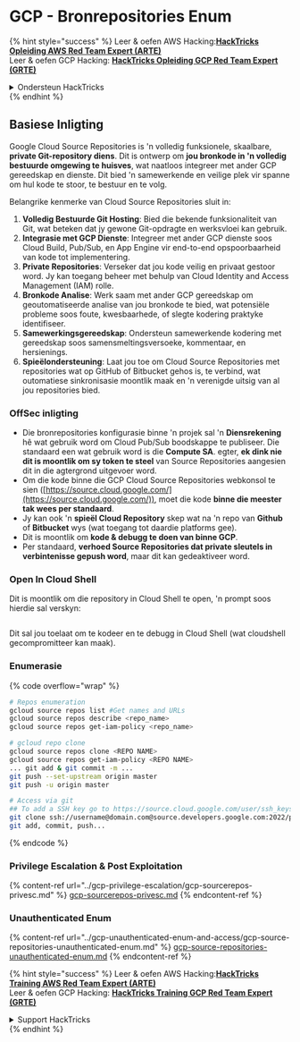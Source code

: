 # GCP - Bronrepositories Enum

{% hint style="success" %}
Leer & oefen AWS Hacking:<img src="../../../.gitbook/assets/image (1) (1) (1).png" alt="" data-size="line">[**HackTricks Opleiding AWS Red Team Expert (ARTE)**](https://training.hacktricks.xyz/courses/arte)<img src="../../../.gitbook/assets/image (1) (1) (1).png" alt="" data-size="line">\
Leer & oefen GCP Hacking: <img src="../../../.gitbook/assets/image (2).png" alt="" data-size="line">[**HackTricks Opleiding GCP Red Team Expert (GRTE)**<img src="../../../.gitbook/assets/image (2).png" alt="" data-size="line">](https://training.hacktricks.xyz/courses/grte)

<details>

<summary>Ondersteun HackTricks</summary>

* Kyk na die [**subskripsie planne**](https://github.com/sponsors/carlospolop)!
* **Sluit aan by die** 💬 [**Discord groep**](https://discord.gg/hRep4RUj7f) of die [**telegram groep**](https://t.me/peass) of **volg** ons op **Twitter** 🐦 [**@hacktricks\_live**](https://twitter.com/hacktricks_live)**.**
* **Deel hacking truuks deur PR's in te dien na die** [**HackTricks**](https://github.com/carlospolop/hacktricks) en [**HackTricks Cloud**](https://github.com/carlospolop/hacktricks-cloud) github repos.

</details>
{% endhint %}

## Basiese Inligting <a href="#reviewing-cloud-git-repositories" id="reviewing-cloud-git-repositories"></a>

Google Cloud Source Repositories is 'n volledig funksionele, skaalbare, **private Git-repository diens**. Dit is ontwerp om **jou bronkode in 'n volledig bestuurde omgewing te huisves**, wat naatloos integreer met ander GCP gereedskap en dienste. Dit bied 'n samewerkende en veilige plek vir spanne om hul kode te stoor, te bestuur en te volg.

Belangrike kenmerke van Cloud Source Repositories sluit in:

1. **Volledig Bestuurde Git Hosting**: Bied die bekende funksionaliteit van Git, wat beteken dat jy gewone Git-opdragte en werksvloei kan gebruik.
2. **Integrasie met GCP Dienste**: Integreer met ander GCP dienste soos Cloud Build, Pub/Sub, en App Engine vir end-to-end opspoorbaarheid van kode tot implementering.
3. **Private Repositories**: Verseker dat jou kode veilig en privaat gestoor word. Jy kan toegang beheer met behulp van Cloud Identity and Access Management (IAM) rolle.
4. **Bronkode Analise**: Werk saam met ander GCP gereedskap om geoutomatiseerde analise van jou bronkode te bied, wat potensiële probleme soos foute, kwesbaarhede, of slegte kodering praktyke identifiseer.
5. **Samewerkingsgereedskap**: Ondersteun samewerkende kodering met gereedskap soos samensmeltingsversoeke, kommentaar, en hersienings.
6. **Spieëlondersteuning**: Laat jou toe om Cloud Source Repositories met repositories wat op GitHub of Bitbucket gehos is, te verbind, wat outomatiese sinkronisasie moontlik maak en 'n verenigde uitsig van al jou repositories bied.

### OffSec inligting <a href="#reviewing-cloud-git-repositories" id="reviewing-cloud-git-repositories"></a>

* Die bronrepositories konfigurasie binne 'n projek sal 'n **Diensrekening** hê wat gebruik word om Cloud Pub/Sub boodskappe te publiseer. Die standaard een wat gebruik word is die **Compute SA**. egter, **ek dink nie dit is moontlik om sy token te steel** van Source Repositories aangesien dit in die agtergrond uitgevoer word.
* Om die kode binne die GCP Cloud Source Repositories webkonsol te sien ([https://source.cloud.google.com/](https://source.cloud.google.com/)), moet die kode **binne die meester tak wees per standaard**.
* Jy kan ook 'n **spieël Cloud Repository** skep wat na 'n repo van **Github** of **Bitbucket** wys (wat toegang tot daardie platforms gee).
* Dit is moontlik om **kode & debugg te doen van binne GCP**.
* Per standaard, **verhoed Source Repositories dat private sleutels in verbintenisse gepush word**, maar dit kan gedeaktiveer word.

### Open In Cloud Shell

Dit is moontlik om die repository in Cloud Shell te open, 'n prompt soos hierdie sal verskyn:

<figure><img src="../../../.gitbook/assets/image (325).png" alt=""><figcaption></figcaption></figure>

Dit sal jou toelaat om te kodeer en te debugg in Cloud Shell (wat cloudshell gecompromitteer kan maak).

### Enumerasie

{% code overflow="wrap" %}
```bash
# Repos enumeration
gcloud source repos list #Get names and URLs
gcloud source repos describe <repo_name>
gcloud source repos get-iam-policy <repo_name>

# gcloud repo clone
gcloud source repos clone <REPO NAME>
gcloud source repos get-iam-policy <REPO NAME>
... git add & git commit -m ...
git push --set-upstream origin master
git push -u origin master

# Access via git
## To add a SSH key go to https://source.cloud.google.com/user/ssh_keys (no gcloud command)
git clone ssh://username@domain.com@source.developers.google.com:2022/p/<proj-name>/r/<repo-name>
git add, commit, push...
```
{% endcode %}

### Privilege Escalation & Post Exploitation

{% content-ref url="../gcp-privilege-escalation/gcp-sourcerepos-privesc.md" %}
[gcp-sourcerepos-privesc.md](../gcp-privilege-escalation/gcp-sourcerepos-privesc.md)
{% endcontent-ref %}

### Unauthenticated Enum

{% content-ref url="../gcp-unauthenticated-enum-and-access/gcp-source-repositories-unauthenticated-enum.md" %}
[gcp-source-repositories-unauthenticated-enum.md](../gcp-unauthenticated-enum-and-access/gcp-source-repositories-unauthenticated-enum.md)
{% endcontent-ref %}

{% hint style="success" %}
Leer & oefen AWS Hacking:<img src="../../../.gitbook/assets/image (1) (1) (1).png" alt="" data-size="line">[**HackTricks Training AWS Red Team Expert (ARTE)**](https://training.hacktricks.xyz/courses/arte)<img src="../../../.gitbook/assets/image (1) (1) (1).png" alt="" data-size="line">\
Leer & oefen GCP Hacking: <img src="../../../.gitbook/assets/image (2).png" alt="" data-size="line">[**HackTricks Training GCP Red Team Expert (GRTE)**<img src="../../../.gitbook/assets/image (2).png" alt="" data-size="line">](https://training.hacktricks.xyz/courses/grte)

<details>

<summary>Support HackTricks</summary>

* Kyk na die [**subskripsie planne**](https://github.com/sponsors/carlospolop)!
* **Sluit aan by die** 💬 [**Discord groep**](https://discord.gg/hRep4RUj7f) of die [**telegram groep**](https://t.me/peass) of **volg** ons op **Twitter** 🐦 [**@hacktricks\_live**](https://twitter.com/hacktricks_live)**.**
* **Deel hacking truuks deur PRs in te dien na die** [**HackTricks**](https://github.com/carlospolop/hacktricks) en [**HackTricks Cloud**](https://github.com/carlospolop/hacktricks-cloud) github repos.

</details>
{% endhint %}
